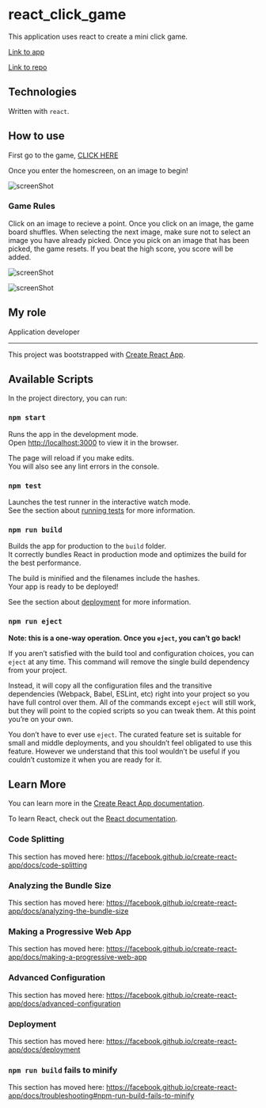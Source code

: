 # react_click_game

This application uses react to create a mini click game.


[Link to app](https://zim-click-game.herokuapp.com/)

[Link to repo](https://github.com/phillip0150/react_click_game/)

## Technologies

Written with `react`.


## How to use


First go to the game, [CLICK HERE](https://zim-click-game.herokuapp.com/)


Once you enter the homescreen, on an image to begin!


![screenShot](https://github.com/phillip0150/mongo_scraper_nyt_w_mongoose//blob/master/public/1.png?raw=true)


### Game Rules

Click on an image to recieve a point. Once you click on an image, the game board shuffles. When selecting the next image, make sure not to select an image you have already picked. Once you pick on an image that has been picked, the game resets. If you beat the high score, you score will be added. 


![screenShot](https://github.com/phillip0150/mongo_scraper_nyt_w_mongoose//blob/master/public/2.png?raw=true)


![screenShot](https://github.com/phillip0150/mongo_scraper_nyt_w_mongoose//blob/master/public/3.png?raw=true)



## My role
Application developer
 
----------------------------
This project was bootstrapped with [Create React App](https://github.com/facebook/create-react-app).

## Available Scripts

In the project directory, you can run:

### `npm start`

Runs the app in the development mode.<br>
Open [http://localhost:3000](http://localhost:3000) to view it in the browser.

The page will reload if you make edits.<br>
You will also see any lint errors in the console.

### `npm test`

Launches the test runner in the interactive watch mode.<br>
See the section about [running tests](https://facebook.github.io/create-react-app/docs/running-tests) for more information.

### `npm run build`

Builds the app for production to the `build` folder.<br>
It correctly bundles React in production mode and optimizes the build for the best performance.

The build is minified and the filenames include the hashes.<br>
Your app is ready to be deployed!

See the section about [deployment](https://facebook.github.io/create-react-app/docs/deployment) for more information.

### `npm run eject`

**Note: this is a one-way operation. Once you `eject`, you can’t go back!**

If you aren’t satisfied with the build tool and configuration choices, you can `eject` at any time. This command will remove the single build dependency from your project.

Instead, it will copy all the configuration files and the transitive dependencies (Webpack, Babel, ESLint, etc) right into your project so you have full control over them. All of the commands except `eject` will still work, but they will point to the copied scripts so you can tweak them. At this point you’re on your own.

You don’t have to ever use `eject`. The curated feature set is suitable for small and middle deployments, and you shouldn’t feel obligated to use this feature. However we understand that this tool wouldn’t be useful if you couldn’t customize it when you are ready for it.

## Learn More

You can learn more in the [Create React App documentation](https://facebook.github.io/create-react-app/docs/getting-started).

To learn React, check out the [React documentation](https://reactjs.org/).

### Code Splitting

This section has moved here: https://facebook.github.io/create-react-app/docs/code-splitting

### Analyzing the Bundle Size

This section has moved here: https://facebook.github.io/create-react-app/docs/analyzing-the-bundle-size

### Making a Progressive Web App

This section has moved here: https://facebook.github.io/create-react-app/docs/making-a-progressive-web-app

### Advanced Configuration

This section has moved here: https://facebook.github.io/create-react-app/docs/advanced-configuration

### Deployment

This section has moved here: https://facebook.github.io/create-react-app/docs/deployment

### `npm run build` fails to minify

This section has moved here: https://facebook.github.io/create-react-app/docs/troubleshooting#npm-run-build-fails-to-minify
